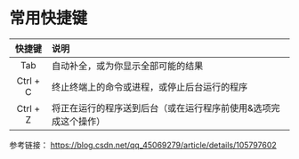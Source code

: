 # 常用快捷键

| 快捷键 | 说明 |
| :-: | :- |
| Tab | 自动补全，或为你显示全部可能的结果 |
| Ctrl + C	 | 终止终端上的命令或进程，或停止后台运行的程序 |
| Ctrl + Z	| 将正在运行的程序送到后台（或在运行程序前使用&选项完成这个操作）|


参考链接：
https://blog.csdn.net/qq_45069279/article/details/105797602

